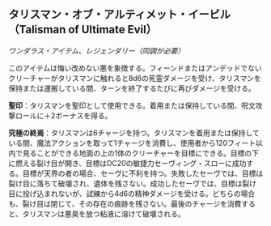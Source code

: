 ## タリスマン・オブ・アルティメット・イービル（Talisman of Ultimate Evil）
*ワンダラス・アイテム、レジェンダリー（同調が必要）*

このアイテムは悔い改めない悪を象徴する。フィーンドまたはアンデッドでないクリーチャーがタリスマンに触れると8d6の死霊ダメージを受け、タリスマンを保持または運搬している間、ターンを終了するたびに再びダメージを受ける。

**聖印**：タリスマンを聖印として使用できる。着用または保持している間、呪文攻撃ロールに＋2ボーナスを得る。

**究極の終焉**：タリスマンは6チャージを持つ。タリスマンを着用または保持している間、魔法アクションを取って1チャージを消費し、使用者から120フィート以内で見ることができる地面の上の1体のクリーチャーを目標にできる。目標の下に燃える裂け目が開き、目標はDC20の敏捷力セーヴィング・スローに成功する。目標が天界の者の場合、セーヴに不利を持つ。失敗したセーヴでは、目標は裂け目に落ちて破壊され、遺体を残さない。成功したセーヴでは、目標は裂け目に投げ込まれないが、試練から4d6の精神ダメージを受ける。どちらの場合も、裂け目は閉じて、その存在の痕跡を残さない。最後のチャージを消費すると、タリスマンは悪臭を放つ粘液に溶けて破壊される。